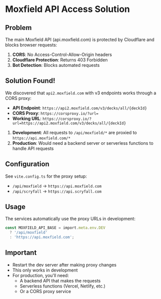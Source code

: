 # Moxfield API Access Solution

## Problem
The main Moxfield API (api.moxfield.com) is protected by Cloudflare and blocks browser requests:
1. **CORS**: No Access-Control-Allow-Origin headers
2. **Cloudflare Protection**: Returns 403 Forbidden
3. **Bot Detection**: Blocks automated requests

## Solution Found!
We discovered that `api2.moxfield.com` with v3 endpoints works through a CORS proxy:
- **API Endpoint**: `https://api2.moxfield.com/v3/decks/all/{deckId}`
- **CORS Proxy**: `https://corsproxy.io/?url=`
- **Working URL**: `https://corsproxy.io/?url=https://api2.moxfield.com/v3/decks/all/{deckId}`

1. **Development**: All requests to `/api/moxfield/*` are proxied to `https://api.moxfield.com/*`
2. **Production**: Would need a backend server or serverless functions to handle API requests

## Configuration
See `vite.config.ts` for the proxy setup:
- `/api/moxfield` → `https://api.moxfield.com`
- `/api/scryfall` → `https://api.scryfall.com`

## Usage
The services automatically use the proxy URLs in development:
```typescript
const MOXFIELD_API_BASE = import.meta.env.DEV 
  ? '/api/moxfield' 
  : 'https://api.moxfield.com';
```

## Important
- Restart the dev server after making proxy changes
- This only works in development
- For production, you'll need:
  - A backend API that makes the requests
  - Serverless functions (Vercel, Netlify, etc.)
  - Or a CORS proxy service